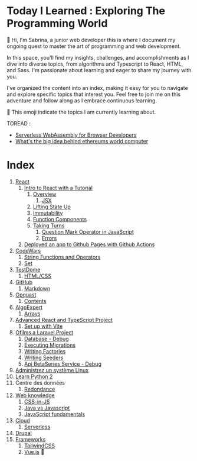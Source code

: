 # Today I Learned : Exploring The Programming World

👋 Hi, I'm Sabrina, a junior web developer this is where I document my ongoing quest to master the art of programming and web development.

In this space, you'll find my insights, challenges, and accomplishments as I dive into diverse topics, from algorithms and Typescript to React, HTML, and Sass. I'm passionate about learning and eager to share my journey with you.

I've organized the content into an index, making it easy for you to navigate and explore specific topics that interest you. Feel free to join me on this adventure and follow along as I embrace continuous learning.

🌱 This emoji indicate the topics I am currently learning about.

TOREAD : 
- [Serverless WebAssembly for Browser Developers](https://thenewstack.io/webassembly/serverless-webassembly-for-browser-developers/)
- [What's the big idea behind ethereums world computer](https://www.coindesk.com/markets/2016/03/13/whats-the-big-idea-behind-ethereums-world-computer/)

# Index
1. [React](React)
	1. [Intro to React with a Tutorial](React/intro_react.md)
		1. [Overview](React/intro_react.md#L7)
			1. [JSX](React/intro_react.md#L13)
		2. [Lifting State Up](React/intro_react.md#L37)
		3. [Immutability](React/intro_react.md#58)
		4. [Function Components](React/intro_react.md#L100)
		5. [Taking Turns](React/intro_react.md#L104)
			1. [Question Mark Operator in JavaScript](React/intro_react.md#L118)
     		6. [Errors](React/intro_react.md#L136)
	2. [Deployed an app to Github Pages with Github Actions](https://github.com/sludovicdelys/tic-tac-toe#tic-tac-toe-)		
2. [CodeWars](CodeWars)
	1. [String Functions and Operators](CodeWars/code_wars.md#L3)
	2. [Set](CodeWars/code_wars.md#L27)
3. [TestDome](HTML/testdome.md#L1)
	1. [HTML/CSS](HTML/testdome.md#L3)
4. [GitHub](Github)
	1. [Markdown](Github/markdown.md)
5. [Opquast](Opquast)
	1. [Contents](HTML/opquast.md#L9)
6. [AlgoExpert](AlgoExpert)
   	1. [Arrays](AlgoExpert/algorithms.md)
7. [Advanced React and TypeScript Project](React/react_typescript.md)
   	1. [Set up with Vite](React/react_typescript.md#set-up-with-vite)
8. [Ofilms a Laravel Project](OfilmsLaravel/o_film_laravel.md)
    1. [Database - Debug](OfilmsLaravel/o_film_laravel.md#database-debug)
    2. [Executing Migrations](OfilmsLaravel/o_film_laravel.md#executing-migrations)
    3. [Writing Factories](OfilmsLaravel/o_film_laravel.md#writing-factories)
    4. [Writing Seeders](OfilmsLaravel/o_film_laravel.md#writing-seeders)
    5. [Api BetaSeries Service - Debug](OfilmsLaravel/o_film_laravel.md#api-betaseries-service-debug)
9. [Administrez un système Linux](LinuxSystemAdmin/linux_system_admin.md)
10. [Learn Python 2](Python/python.md)
11. Centre des données
    1. [Redondance](https://fr.wikipedia.org/wiki/Redondance_(centre_de_donn%C3%A9es))
12. [Web knowledge](Web/web-knowledge.md)
	1. [CSS-in-JS](Web/web-knowledge.md#css-in-js)
 	2. [Java vs Javascript](Web/java-vs-javascript.md)
  	3. [JavaScript fundamentals](Web/javascript-fundamentals.md)	
13. [Cloud](Cloud)
	1. [Serverless](Cloud/serverless.md)
14. [Drupal](Drupal)
15. [Frameworks](Frameworks)
	1. [TailwindCSS](Frameworks/tailwind.md)
	2. [Vue.js](Frameworks/vue.md) 🌱







